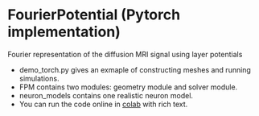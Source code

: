 # FourierPotential (Pytorch implementation)
Fourier representation of the diffusion MRI signal using layer potentials

- demo_torch.py gives an exmaple of constructing meshes and running simulations.
- FPM contains two modules: geometry module and solver module.
- neuron_models contains one realistic neuron model.
- You can run the code online in [colab](https://colab.research.google.com/drive/157ZAhyTzslUMTfkx61fxY339gIhJqSUx?usp=sharing) with rich text.

